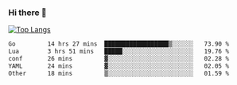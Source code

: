 ### Hi there 👋

<!--
**3Xpl0it3r/3Xpl0it3r** is a ✨ _special_ ✨ repository because its `README.md` (this file) appears on your GitHub profile.

Here are some ideas to get you started:

- 🔭 I’m currently working on ...
- 🌱 I’m currently learning ...
- 👯 I’m looking to collaborate on ...
- 🤔 I’m looking for help with ...
- 💬 Ask me about ...
- 📫 How to reach me: ...
- 😄 Pronouns: ...
- ⚡ Fun fact: ...
-->


[![Top Langs](https://github-readme-stats.vercel.app/api/top-langs/?username=3Xpl0it3r&layout=compact)](https://github.com/3Xpl0it3r/3Xpl0it3r)

<!--START_SECTION:waka-->

```txt
Go         14 hrs 27 mins  ██████████████████▒░░░░░░   73.90 %
Lua        3 hrs 51 mins   █████░░░░░░░░░░░░░░░░░░░░   19.76 %
conf       26 mins         ▓░░░░░░░░░░░░░░░░░░░░░░░░   02.28 %
YAML       24 mins         ▓░░░░░░░░░░░░░░░░░░░░░░░░   02.05 %
Other      18 mins         ▒░░░░░░░░░░░░░░░░░░░░░░░░   01.59 %
```

<!--END_SECTION:waka-->
